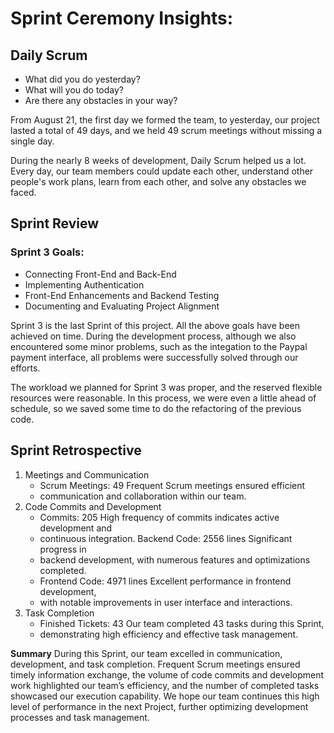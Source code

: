 # Sprint Ceremony Insights:

## Daily Scrum
- What did you do yesterday?
- What will you do today?
- Are there any obstacles in your way?

From August 21, the first day we formed the team, to yesterday, our project
lasted a total of 49 days, and we held 49 scrum meetings without missing a
single day.

During the nearly 8 weeks of development, Daily Scrum helped us a lot.  Every
day, our team members could update each other,  understand other people's work
plans, learn from each other, and solve any obstacles we faced.


## Sprint Review
### Sprint 3 Goals:
- Connecting Front-End and Back-End
- Implementing Authentication
- Front-End Enhancements and Backend Testing
- Documenting and Evaluating Project Alignment

Sprint 3 is the last Sprint of this project. All the above goals have been
achieved on time. During the development process, although we also
encountered some minor problems, such as the integation
to the Paypal payment interface, all problems were successfully solved through
our efforts.

The workload we planned for Sprint 3 was proper, and the reserved flexible
resources were reasonable. In this process, we were even a little ahead of
schedule, so we saved some time to do the refactoring of the previous code.


## Sprint Retrospective
1. Meetings and Communication
    * Scrum Meetings: 49 Frequent Scrum meetings ensured efficient
    * communication and collaboration within our team.
2. Code Commits and Development
    * Commits: 205 High frequency of commits indicates active development and
    * continuous integration.  Backend Code: 2556 lines Significant progress in
    * backend development, with numerous features and optimizations completed.
    * Frontend Code: 4971 lines Excellent performance in frontend development,
    * with notable improvements in user interface and interactions.
3. Task Completion
    * Finished Tickets: 43 Our team completed 43 tasks during this Sprint,
    * demonstrating high efficiency and effective task management.

**Summary**
During this Sprint, our team excelled in communication, development, and task
completion. Frequent Scrum meetings ensured timely information exchange, the
volume of code commits and development work highlighted our team’s efficiency,
and the number of completed tasks showcased our execution capability. We hope
our team continues this high level of performance in the next Project, further
optimizing development processes and task management.

